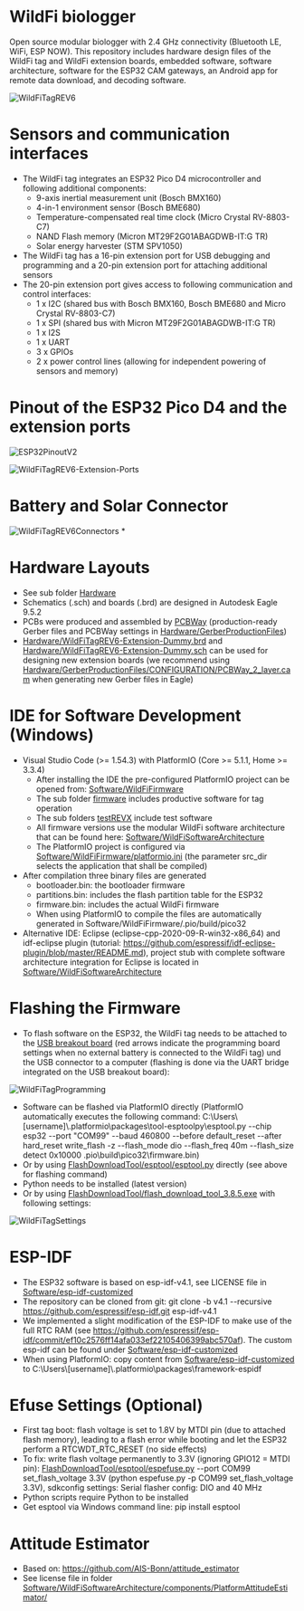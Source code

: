 # WildFi biologger
Open source modular biologger with 2.4 GHz connectivity (Bluetooth LE, WiFi, ESP NOW). This repository includes hardware design files of the WildFi tag and WildFi extension boards, embedded software, software architecture, software for the ESP32 CAM gateways, an Android app for remote data download, and decoding software.

![WildFiTagREV6](https://github.com/trichl/WildFiOpenSource/blob/main/Hardware/WildFiTagREV6.png?raw=true)

# Sensors and communication interfaces
* The WildFi tag integrates an ESP32 Pico D4 microcontroller and following additional components:
  * 9-axis inertial measurement unit (Bosch BMX160)
  * 4-in-1 environment sensor (Bosch BME680)
  * Temperature-compensated real time clock (Micro Crystal RV-8803-C7)
  * NAND Flash memory (Micron MT29F2G01ABAGDWB-IT:G TR)
  * Solar energy harvester (STM SPV1050)
* The WildFi tag has a 16-pin extension port for USB debugging and programming and a 20-pin extension port for attaching additional sensors
* The 20-pin extension port gives access to following communication and control interfaces:
  * 1 x I2C (shared bus with Bosch BMX160, Bosch BME680 and Micro Crystal RV-8803-C7)
  * 1 x SPI (shared bus with Micron MT29F2G01ABAGDWB-IT:G TR)
  * 1 x I2S
  * 1 x UART
  * 3 x GPIOs
  * 2 x power control lines (allowing for independent powering of sensors and memory)

# Pinout of the ESP32 Pico D4 and the extension ports
![ESP32PinoutV2](https://github.com/trichl/WildFiOpenSource/blob/main/Hardware/ESP32PinoutV2.png?raw=true)

![WildFiTagREV6-Extension-Ports](https://github.com/trichl/WildFiOpenSource/blob/main/Hardware/WildFiTagREV6-Extension-Ports.png?raw=true)

# Battery and Solar Connector
![WildFiTagREV6Connectors](https://github.com/trichl/WildFiOpenSource/blob/main/Hardware/WildFiTagREV6Connectors.png?raw=true)
* 

# Hardware Layouts
* See sub folder [Hardware](Hardware)
* Schematics (.sch) and boards (.brd) are designed in Autodesk Eagle 9.5.2
* PCBs were produced and assembled by [PCBWay](https://www.pcbway.com) (production-ready Gerber files and PCBWay settings in [Hardware/GerberProductionFiles](Hardware/GerberProductionFiles))
* [Hardware/WildFiTagREV6-Extension-Dummy.brd](Hardware/WildFiTagREV6-Extension-Dummy.brd) and [Hardware/WildFiTagREV6-Extension-Dummy.sch](Hardware/WildFiTagREV6-Extension-Dummy.sch) can be used for designing new extension boards (we recommend using [Hardware/GerberProductionFiles/CONFIGURATION/PCBWay_2_layer.cam](Hardware/GerberProductionFiles/CONFIGURATION/PCBWay_2_layer.cam) when generating new Gerber files in Eagle)

# IDE for Software Development (Windows)
* Visual Studio Code (>= 1.54.3) with PlatformIO (Core >= 5.1.1, Home >= 3.3.4)
   * After installing the IDE the pre-configured PlatformIO project can be opened from: [Software/WildFiFirmware](Software/WildFiFirmware)
   * The sub folder [firmware](Software/WildFiFirmware/firmware) includes productive software for tag operation
   * The sub folders [testREVX](Software/WildFiFirmware) include test software
   * All firmware versions use the modular WildFi software architecture that can be found here: [Software/WildFiSoftwareArchitecture](Software/WildFiSoftwareArchitecture)
   * The PlatformIO project is configured via [Software/WildFiFirmware/platformio.ini](Software/WildFiFirmware/platformio.ini) (the parameter src_dir selects the application that shall be compiled)
* After compilation three binary files are generated
  * bootloader.bin: the bootloader firmware
  * partitions.bin: includes the flash partition table for the ESP32
  * firmware.bin: includes the actual WildFi firmware
  * When using PlatformIO to compile the files are automatically generated in Software/WildFiFirmware/.pio/build/pico32
* Alternative IDE: Eclipse (eclipse-cpp-2020-09-R-win32-x86_64) and idf-eclipse plugin (tutorial: https://github.com/espressif/idf-eclipse-plugin/blob/master/README.md), project stub with complete software architecture integration for Eclipse is located in [Software/WildFiSoftwareArchitecture](Software/WildFiSoftwareArchitecture)

# Flashing the Firmware
* To flash software on the ESP32, the WildFi tag needs to be attached to the [USB breakout board](Hardware/WildFiTagREV6-Extension-USB.sch) (red arrows indicate the programming board settings when no external battery is connected to the WildFi tag) und the USB connector to a computer (flashing is done via the UART bridge integrated on the USB breakout board):

![WildFiTagProgramming](https://github.com/trichl/WildFiOpenSource/blob/main/FlashDownloadTool/WildFiTagProgramming.jpg?raw=true)

* Software can be flashed via PlatformIO directly (PlatformIO automatically executes the following command: C:\\Users\\[username]\\.platformio\\packages\\tool-esptoolpy\\esptool.py --chip esp32 --port "COM99" --baud 460800 --before default_reset --after hard_reset write_flash -z --flash_mode dio --flash_freq 40m --flash_size detect 0x10000 .pio\\build\\pico32\\firmware.bin)
* Or by using [FlashDownloadTool/esptool/esptool.py](FlashDownloadTool/esptool/esptool.py) directly (see above for flashing command)
 * Python needs to be installed (latest version)
* Or by using [FlashDownloadTool/flash_download_tool_3.8.5.exe](FlashDownloadTool/flash_download_tool_3.8.5.exe) with following settings:

![WildFiTagSettings](https://github.com/trichl/WildFiOpenSource/blob/main/FlashDownloadTool/WildFiTagSettings.png?raw=true)

# ESP-IDF
* The ESP32 software is based on esp-idf-v4.1, see LICENSE file in [Software/esp-idf-customized](Software/esp-idf-customized)
* The repository can be cloned from git: git clone -b v4.1 --recursive https://github.com/espressif/esp-idf.git esp-idf-v4.1
* We implemented a slight modification of the ESP-IDF to make use of the full RTC RAM (see https://github.com/espressif/esp-idf/commit/ef10c2576ff14afa033ef22105406399abc570af). The custom esp-idf can be found under [Software/esp-idf-customized](Software/esp-idf-customized)
* When using PlatformIO: copy content from [Software/esp-idf-customized](Software/esp-idf-customized) to C:\\Users\\[username]\\.platformio\\packages\\framework-espidf

# Efuse Settings (Optional)
* First tag boot: flash voltage is set to 1.8V by MTDI pin (due to attached flash memory), leading to a flash error while booting and let the ESP32 perform a RTCWDT_RTC_RESET (no side effects)
* To fix: write flash voltage permanently to 3.3V (ignoring GPIO12 = MTDI pin): [FlashDownloadTool/esptool/espefuse.py](FlashDownloadTool/esptool/espefuse.py) --port COM99 set_flash_voltage 3.3V (python espefuse.py -p COM99 set_flash_voltage 3.3V), sdkconfig settings: Serial flasher config: DIO and 40 MHz
* Python scripts require Python to be installed
* Get esptool via Windows command line: pip install esptool

# Attitude Estimator
* Based on: https://github.com/AIS-Bonn/attitude_estimator
* See license file in folder [Software/WildFiSoftwareArchitecture/components/PlatformAttitudeEstimator/](Software/WildFiSoftwareArchitecture/components/PlatformAttitudeEstimator/)
